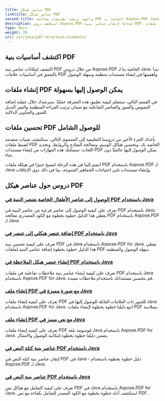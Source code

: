 ```yaml
---
title: عناصر هيكل PDF
linktitle: عناصر هيكل PDF
second_title: واجهة برمجة تطبيقات معالجة PDF الخاصة بـ Aspose.PDF Java
description: استكشف دروس Aspose.PDF لجافا لإتقان عناصر بنية PDF. قم بإنشاء ملفات PDF منظمة وسهلة الوصول إليها بكل سهولة.
type: docs
weight: 20
url: /ar/java/pdf-structure-elements/
---
```


## اكتشف أساسيات بنية PDF

اكتشف إمكانات عناصر بنية PDF من خلال دروس Aspose.PDF الخاصة بنا لـ Java. نبدأ بالتعمق في أساسيات علامات PDF وأهميتها في إنشاء مستندات منظمة وسهلة الوصول. 

## إنشاء ملفات PDF يمكن الوصول إليها بسهولة

في القسم التالي، ستتعلم كيفية تطبيق هذه المعرفة عمليًا. سنرشدك خلال عملية إضافة النصوص والصور والعناصر التفاعلية مع ضمان ترتيب القراءة المنطقية والنص البديل للصور والعناوين الدلالية. 

## تحسين ملفات PDF للوصول الشامل

يأخذك الجزء الأخير من دروسنا التعليمية إلى المستوى التالي. ستكتشف تقنيات متقدمة لضبط ملفات PDF الخاصة بك، وتحسين هياكل الوسم، ومعالجة النماذج والروابط، وتحديد اللغات. ستمكنك هذه المهارات من إنشاء مستندات PDF يمكن الوصول إليها عالميًا دون عناء.

انضم إلينا في هذه الرحلة لتصبح خبيرًا في هيكلة ملفات PDF باستخدام Aspose.PDF لـ Java وإنشاء مستندات تلبي احتياجات الجماهير المتنوعة، بما في ذلك ذوي الإعاقات.
## دروس حول عناصر هيكل PDF
### [الوصول إلى عناصر الأطفال الخاصة بعنصر البنية في PDF باستخدام Java](./access-children-elements-of-structure-element-in-pdf-using-java/)
تعرف على كيفية الوصول إلى عناصر فرعية من عناصر البنية في PDF باستخدام Java. يغطي هذا الدليل خطوة بخطوة مع الكود المصدري معالجة PDF باستخدام Aspose.PDF لـ Java.
### [إضافة عنصر هيكلي إلى عنصر في PDF باستخدام Java](./add-structure-element-into-element-in-pdf-using-java/)
تعرف على كيفية تحسين بنية PDF في Java باستخدام Aspose.PDF for Java. يغطي هذا الدليل خطوة بخطوة إضافة عناصر البنية لملفات PDF سهلة الوصول والمنظمة.
### [إنشاء عنصر هيكل الملاحظة في PDF باستخدام Java](./create-note-structure-element-in-pdf-using-java/)
تعرف على كيفية إنشاء عناصر بنية ملاحظات تفاعلية في ملفات PDF باستخدام Java باستخدام Aspose.PDF for Java. قم بتحسين مستنداتك باستخدام ملاحظات مفيدة.
### [إنشاء ملف PDF مع صورة مميزة في Java](./create-pdf-with-tagged-image-in-java/)
تعرف على كيفية إنشاء ملفات PDF للصور ذات العلامات القابلة للوصول إليها في Java باستخدام Aspose.PDF for Java. اتبع دليلنا خطوة بخطوة لإنشاء ملفات PDF بسلاسة.
### [إنشاء ملف PDF مع نص مميز في Java](./create-pdf-with-tagged-text-in-java/)
تعرف على كيفية إنشاء ملفات PDF مُوسومة بلغة Java باستخدام Aspose.PDF for Java. يضمن دليلنا خطوة بخطوة إمكانية الوصول والامتثال.
### [عناصر بنية كتلة النص في PDF باستخدام Java](./text-block-structure-elements-in-pdf-using-java/)
إتقان عناصر بنية كتلة النص في PDF في Java - دليل خطوة بخطوة باستخدام Aspose.PDF لـ Java.
### [عناصر بنية النص في PDF باستخدام Java](./text-structure-elements-in-pdf-using-java/)
تعرف على كيفية التعامل مع هياكل نص PDF في Java باستخدام Aspose.PDF for Java. استكشف أدلة خطوة بخطوة مع الكود المصدر للتعامل بكفاءة مع نص PDF.
